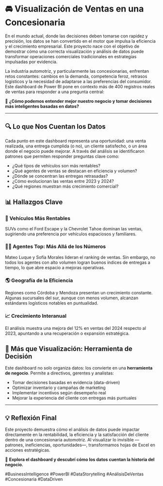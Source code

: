 # 🚘 Visualización de Ventas en una Concesionaria

En el mundo actual, donde las decisiones deben tomarse con rapidez y precisión, los datos se han convertido en el motor que impulsa la eficiencia y el crecimiento empresarial. Este proyecto nace con el objetivo de demostrar cómo una correcta visualización y análisis de datos puede transformar operaciones comerciales tradicionales en estrategias impulsadas por evidencia.

La industria automotriz, y particularmente las concesionarias, enfrentan retos constantes: cambios en la demanda, competencia feroz, retrasos logísticos y la necesidad de adaptarse a las preferencias del consumidor. Este dashboard de Power BI pone en contexto más de 400 registros reales de ventas para responder a una pregunta central:

🧭 **¿Cómo podemos entender mejor nuestro negocio y tomar decisiones más inteligentes basadas en datos?**

---

## 🔍 Lo que Nos Cuentan los Datos

Cada punto en este dashboard representa una oportunidad: una venta realizada, una entrega cumplida (o no), un cliente satisfecho, o un área donde el negocio puede mejorar. A través del análisis se identificaron patrones que permiten responder preguntas clave como:

- ¿Qué tipos de vehículos son más rentables?
- ¿Qué agentes de ventas se destacan en eficiencia y volumen?
- ¿Dónde se concentran las entregas retrasadas?
- ¿Cómo evolucionan las ventas entre 2023 y 2024?
- ¿Qué regiones muestran más crecimiento comercial?

## 📊 Hallazgos Clave

### 🚗 Vehículos Más Rentables
SUVs como el Ford Escape y la Chevrolet Tahoe dominan las ventas, sugiriendo una preferencia por vehículos espaciosos y familiares.

### 🧑‍💼 Agentes Top: Más Allá de los Números
Mateo Luque y Sofía Morales lideran el ranking de ventas. Sin embargo, no todos los agentes con alto volumen logran buenos índices de entregas a tiempo, lo que abre espacio a mejoras operativas.

### 🌎 Geografía de la Eficiencia
Regiones como Córdoba y Mendoza presentan un crecimiento constante. Algunas sucursales del sur, aunque con menos volumen, alcanzan estándares logísticos notables en puntualidad.

### 📈 Crecimiento Interanual
El análisis muestra una mejora del 12% en ventas del 2024 respecto al 2023, apuntando a una recuperación o expansión estratégica.

## 🎯 Más que Visualización: Herramienta de Decisión

Este dashboard no solo organiza datos: los convierte en una **herramienta de negocio**. Permite a directivos, gerentes y analistas:

- Tomar decisiones basadas en evidencia (data-driven)
- Optimizar inventario y campañas de marketing
- Implementar incentivos según desempeño real
- Mejorar la experiencia del cliente con entregas más puntuales

---

## 💡 Reflexión Final

Este proyecto demuestra cómo el análisis de datos puede impactar directamente en la rentabilidad, la eficiencia y la satisfacción del cliente dentro de una concesionaria automotriz. Al visualizar lo invisible —patrones, ineficiencias, oportunidades—, transformamos hojas de Excel en acciones estratégicas.

📢 **Explora el dashboard y descubrí cómo los datos cuentan la historia del negocio.**

#BusinessIntelligence #PowerBI #DataStorytelling #AnálisisDeVentas #Concesionaria #DataDriven

